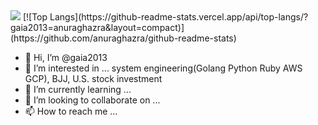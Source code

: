 
<img src="https://github-stats-evirunurm.vercel.app/api/languages.js?username=gaia2013">
[![Top Langs](https://github-readme-stats.vercel.app/api/top-langs/?gaia2013=anuraghazra&layout=compact)](https://github.com/anuraghazra/github-readme-stats)


- 👋 Hi, I’m @gaia2013
- 👀 I’m interested in ... system engineering(Golang Python Ruby AWS GCP), BJJ, U.S. stock investment
- 🌱 I’m currently learning ...
- 💞️ I’m looking to collaborate on ...
- 📫 How to reach me ...

<!---
gaia2013/gaia2013 is a ✨ special ✨ repository because its `README.md` (this file) appears on your GitHub profile.
You can click the Preview link to take a look at your changes.
--->
